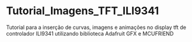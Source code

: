 # Tutorial_Imagens_TFT_ILI9341
Tutorial para a inserção de curvas, imagens e animações no display tft de controlador ILI9341 utilizando biblioteca Adafruit GFX e MCUFRIEND

